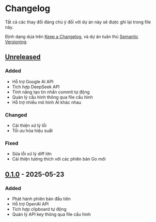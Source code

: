 # Changelog

Tất cả các thay đổi đáng chú ý đối với dự án này sẽ được ghi lại trong file này.

Định dạng dựa trên [Keep a Changelog](https://keepachangelog.com/en/1.0.0/),
và dự án tuân thủ [Semantic Versioning](https://semver.org/spec/v2.0.0.html).

## [Unreleased]

### Added

- Hỗ trợ Google AI API
- Tích hợp DeepSeek API
- Tính năng tạo tin nhắn commit tự động
- Quản lý cấu hình thông qua file cấu hình
- Hỗ trợ nhiều mô hình AI khác nhau

### Changed

- Cải thiện xử lý lỗi
- Tối ưu hóa hiệu suất

### Fixed

- Sửa lỗi xử lý diff lớn
- Cải thiện tương thích với các phiên bản Go mới

## [0.1.0] - 2025-05-23

### Added

- Phát hành phiên bản đầu tiên
- Hỗ trợ OpenAI API
- Tích hợp clipboard tự động
- Quản lý API key thông qua file cấu hình

[Unreleased]: https://github.com/hoangneee/ai-commit/compare/v0.1.0...HEAD
[0.1.0]: https://github.com/hoangneee/ai-commit/releases/tag/v0.1.0
